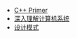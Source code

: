 - [C++ Primer](https://media.githubusercontent.com/media/QiuYiLiang/qiuyiliang.github.io/master/C++%20Primer.pdf)
- [深入理解计算机系统](https://media.githubusercontent.com/media/QiuYiLiang/qiuyiliang.github.io/master/深入理解计算机系统.pdf)
- [设计模式](https://media.githubusercontent.com/media/QiuYiLiang/qiuyiliang.github.io/master/设计模式.pdf)

